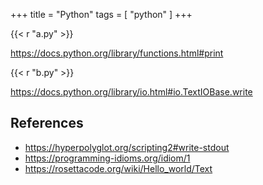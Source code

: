 +++
title = "Python"
tags = [ "python" ]
+++

{{< r "a.py" >}}

<https://docs.python.org/library/functions.html#print>

{{< r "b.py" >}}

<https://docs.python.org/library/io.html#io.TextIOBase.write>

## References

- <https://hyperpolyglot.org/scripting2#write-stdout>
- <https://programming-idioms.org/idiom/1>
- <https://rosettacode.org/wiki/Hello_world/Text>
